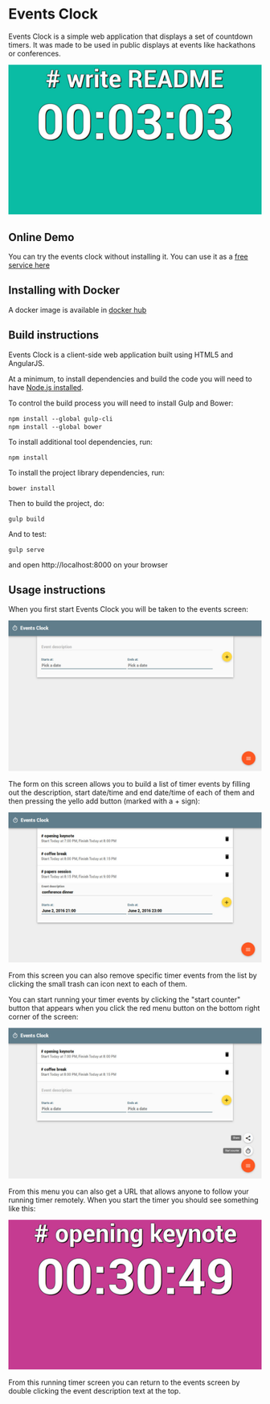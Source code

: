 # Events Clock

Events Clock is a simple web application that displays a set of
countdown timers. It was made to be used in public displays at events
like hackathons or conferences.

![title screenshot](./doc/img/running-timer-screen_2.jpg)

## Online Demo

You can try the events clock without installing it. You can use it as a [free service here](http://clock.audienciazero.net/)

## Installing with Docker

A docker image is available in [docker hub](https://hub.docker.com/r/lcdporto/clock/)

## Build instructions

Events Clock is a client-side web application built using HTML5 and
AngularJS.

At a minimum, to install dependencies and build the code you will need
to have [Node.js installed](https://nodejs.org/en/download/).

To control the build process you will need to install Gulp and Bower:

    npm install --global gulp-cli
    npm install --global bower

To install additional tool dependencies, run:

    npm install

To install the project library dependencies, run:

    bower install

Then to build the project, do:

    gulp build

And to test:

    gulp serve

and open http://localhost:8000 on your browser

## Usage instructions

When you first start Events Clock you will be taken to the events screen:

![/set-events screen](./doc/img/set-events-screen.jpg)

The form on this screen allows you to build a list of timer events by filling out the description, start date/time and end date/time of each of them and then pressing the yello add button (marked with a + sign):

![filling the event list](./doc/img/fill-event-screen.jpg)

From this screen you can also remove specific timer events from the list by clicking the small trash can icon next to each of them.

You can start running your timer events by clicking the "start counter" button that appears when you click the red menu button on the bottom right corner of the screen:

![app menu screen](./doc/img/app-menu-screen.jpg)

From this menu you can also get a URL that allows anyone to follow your running timer remotely. When you start the timer you should see something like this:

![running timer screen](./doc/img/running-timer-screen.jpg)

From this running timer screen you can return to the events screen by double clicking the event description text at the top.



